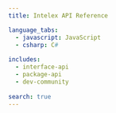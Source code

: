 ```yaml
---
title: Intelex API Reference

language_tabs:
  - javascript: JavaScript
  - csharp: C#
  
includes:
  - interface-api
  - package-api
  - dev-community
   
search: true
---
```



